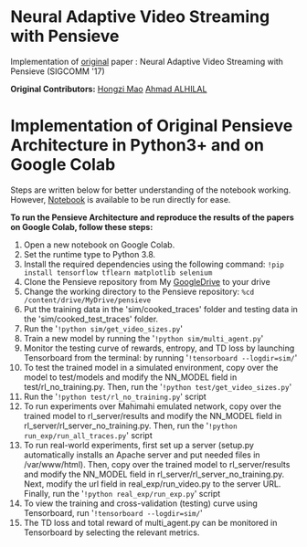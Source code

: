 # Neural Adaptive Video Streaming with Pensieve
Implementation of [original](web.mit.edu/pensieve/) paper : Neural Adaptive Video Streaming with Pensieve (SIGCOMM '17)

**Original Contributors:**
[Hongzi Mao](https://github.com/hongzimao/pensieve)
[Ahmad ALHILAL](https://github.com/ahmad-hl/pensieve-py38)


# **Implementation of Original Pensieve Architecture in Python3+ and on Google Colab**

Steps are written below for better understanding of the notebook working. However, [Notebook](https://colab.research.google.com/drive/1My3p3JtomCWsuwSGKn4wbSk1y4buWd7E#scrollTo=15q6cQzKsscF) is available to be run directly for ease.

**To run the Pensieve Architecture and reproduce the results of the papers on Google Colab, follow these steps:**
1. Open a new notebook on Google Colab.
2. Set the runtime type to Python 3.8.
3. Install the required dependencies using the following command:
   `!pip install tensorflow tflearn matplotlib selenium`
4. Clone the Pensieve repository from My [GoogleDrive](https:////drive.google.com/drive/folders/1LAkFiMLk85r_rfcbf_mBSRyR1tmvBAcX?usp=share_link) to your drive 
5. Change the working directory to the Pensieve repository:
   `%cd /content/drive/MyDrive/pensieve`
6. Put the training data in the 'sim/cooked_traces' folder and testing data in the 'sim/cooked_test_traces' folder.
7. Run the '`!python sim/get_video_sizes.py`'
8. Train a new model by running the '`!python sim/multi_agent.py`'
9. Monitor the testing curve of rewards, entropy, and TD loss by launching Tensorboard from the terminal: by running '`!tensorboard --logdir=sim/`'
10. To test the trained model in a simulated environment, copy over the model to test/models and modify the NN_MODEL field in test/rl_no_training.py. Then, run the '`!python test/get_video_sizes.py`'
11. Run the '`!python test/rl_no_training.py`' script
12. To run experiments over Mahimahi emulated network, copy over the trained model to rl_server/results and modify the NN_MODEL field in rl_server/rl_server_no_training.py. Then, run the '`!python run_exp/run_all_traces.py`' script
13. To run real-world experiments, first set up a server (setup.py automatically installs an Apache server and put needed files in /var/www/html). Then, copy over the trained model to rl_server/results and modify the NN_MODEL field in rl_server/rl_server_no_training.py. Next, modify the url field in real_exp/run_video.py to the server URL. Finally, run the '`!python real_exp/run_exp.py`' script
14. To view the training and cross-validation (testing) curve using Tensorboard, run '`!tensorboard --logdir=sim/`'
15. The TD loss and total reward of multi_agent.py can be monitored in Tensorboard by selecting the relevant metrics.
